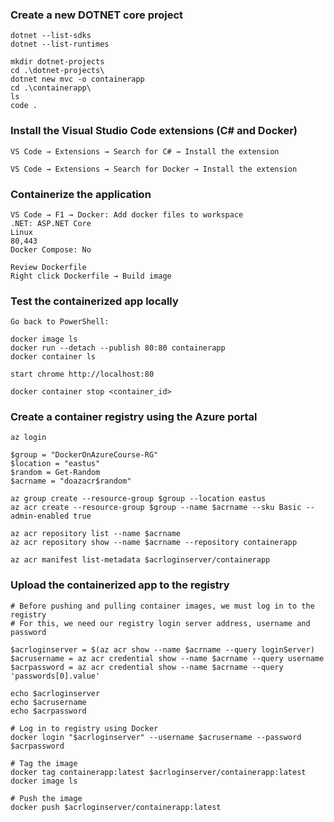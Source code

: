 

### Create a new DOTNET core project 
```
dotnet --list-sdks
dotnet --list-runtimes

mkdir dotnet-projects
cd .\dotnet-projects\
dotnet new mvc -o containerapp
cd .\containerapp\
ls
code .
```

### Install the Visual Studio Code extensions (C# and Docker)
```
VS Code → Extensions → Search for C# → Install the extension

VS Code → Extensions → Search for Docker → Install the extension
```

### Containerize the application
```
VS Code → F1 → Docker: Add docker files to workspace
.NET: ASP.NET Core
Linux
80,443
Docker Compose: No

Review Dockerfile
Right click Dockerfile → Build image
```

### Test the containerized app locally
```
Go back to PowerShell:

docker image ls
docker run --detach --publish 80:80 containerapp
docker container ls

start chrome http://localhost:80

docker container stop <container_id>
```

### Create a container registry using the Azure portal
```
az login

$group = "DockerOnAzureCourse-RG"
$location = "eastus"
$random = Get-Random
$acrname = "doazacr$random"

az group create --resource-group $group --location eastus
az acr create --resource-group $group --name $acrname --sku Basic --admin-enabled true

az acr repository list --name $acrname
az acr repository show --name $acrname --repository containerapp

az acr manifest list-metadata $acrloginserver/containerapp
```

### Upload the containerized app to the registry
```
# Before pushing and pulling container images, we must log in to the registry
# For this, we need our registry login server address, username and password

$acrloginserver = $(az acr show --name $acrname --query loginServer)
$acrusername = az acr credential show --name $acrname --query username
$acrpassword = az acr credential show --name $acrname --query 'passwords[0].value'

echo $acrloginserver
echo $acrusername
echo $acrpassword

# Log in to registry using Docker
docker login "$acrloginserver" --username $acrusername --password $acrpassword

# Tag the image
docker tag containerapp:latest $acrloginserver/containerapp:latest
docker image ls

# Push the image
docker push $acrloginserver/containerapp:latest
```




